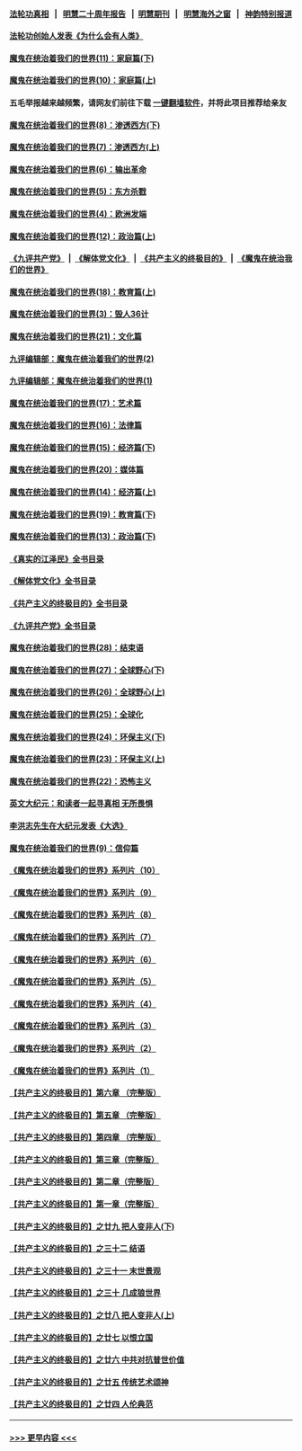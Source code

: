 #### [法轮功真相](https://github.com/gfw-breaker/truth/blob/master/README.md?t=0) &nbsp;&nbsp;|&nbsp;&nbsp; [明慧二十周年报告](https://github.com/gfw-breaker/mh-reports/blob/master/README.md?t=0) &nbsp;&nbsp;|&nbsp;&nbsp;[明慧期刊](https://github.com/gfw-breaker/mh-qikan) &nbsp;&nbsp;|&nbsp;&nbsp; [明慧海外之窗](https://github.com/gfw-breaker/mh-news/blob/master/README.md?t=0) &nbsp;&nbsp;|&nbsp;&nbsp; [神韵特别报道](https://github.com/gfw-breaker/mh-news/blob/master/shenyun.md?t=0)
#### [法轮功创始人发表《为什么会有人类》](../pages/nsc422/n13912117.md?t=02040043) 
#### [魔鬼在统治着我们的世界(11)：家庭篇(下)](../pages/nsc422/n10440961.md?t=02040043) 
#### [魔鬼在统治着我们的世界(10)：家庭篇(上)](../pages/nsc422/n10435448.md?t=02040043) 
#### 五毛举报越来越频繁，请网友们前往下载 [一键翻墙软件](https://github.com/gfw-breaker/ssr-accounts)，并将此项目推荐给亲友
#### [魔鬼在统治着我们的世界(8)：渗透西方(下)](../pages/nsc422/n10429603.md?t=02040043) 
#### [魔鬼在统治着我们的世界(7)：渗透西方(上)](../pages/nsc422/n10426013.md?t=02040043) 
#### [魔鬼在统治着我们的世界(6)：输出革命](../pages/nsc422/n10421536.md?t=02040043) 
#### [魔鬼在统治着我们的世界(5)：东方杀戮](../pages/nsc422/n10417707.md?t=02040043) 
#### [魔鬼在统治着我们的世界(4)：欧洲发端](../pages/nsc422/n10414890.md?t=02040043) 
#### [魔鬼在统治着我们的世界(12)：政治篇(上)](../pages/nsc422/n10444576.md?t=02040043) 
#### [《九评共产党》](https://github.com/begood0513/9ping.md/blob/master/README.md) &nbsp;|&nbsp; [《解体党文化》](../../../../jtdwh.md/blob/master/README.md)  &nbsp;|&nbsp; [《共产主义的终极目的》](../../../../gczydzjmd.md/blob/master/README.md) &nbsp;|&nbsp; [《魔鬼在统治我们的世界》](../../../../mgztzwmdsj.md/blob/master/README.md) 
#### [魔鬼在统治着我们的世界(18)：教育篇(上)](../pages/nsc422/n10526970.md?t=02040043) 
#### [魔鬼在统治着我们的世界(3)：毁人36计](../pages/nsc422/n10411583.md?t=02040043) 
#### [魔鬼在统治着我们的世界(21)：文化篇](../pages/nsc422/n10597706.md?t=02040043) 
#### [九评编辑部：魔鬼在统治着我们的世界(2)](../pages/nsc422/n10410036.md?t=02040043) 
#### [九评编辑部：魔鬼在统治着我们的世界(1)](../pages/nsc422/n10406825.md?t=02040043) 
#### [魔鬼在统治着我们的世界(17)：艺术篇](../pages/nsc422/n10499093.md?t=02040043) 
#### [魔鬼在统治着我们的世界(16)：法律篇](../pages/nsc422/n10485969.md?t=02040043) 
#### [魔鬼在统治着我们的世界(15)：经济篇(下)](../pages/nsc422/n10469975.md?t=02040043) 
#### [魔鬼在统治着我们的世界(20)：媒体篇](../pages/nsc422/n10586579.md?t=02040043) 
#### [魔鬼在统治着我们的世界(14)：经济篇(上)](../pages/nsc422/n10457370.md?t=02040043) 
#### [魔鬼在统治着我们的世界(19)：教育篇(下)](../pages/nsc422/n10564808.md?t=02040043) 
#### [魔鬼在统治着我们的世界(13)：政治篇(下)](../pages/nsc422/n10448270.md?t=02040043) 
#### [《真实的江泽民》全书目录](../pages/nsc422/n13721399.md?t=02040043) 
#### [《解体党文化》全书目录](../pages/nsc422/n13721157.md?t=02040043) 
#### [《共产主义的终极目的》全书目录](../pages/nsc422/n13721048.md?t=02040043) 
#### [《九评共产党》全书目录](../pages/nsc422/n13708085.md?t=02040043) 
#### [魔鬼在统治着我们的世界(28)：结束语](../pages/nsc422/n10936246.md?t=02040043) 
#### [魔鬼在统治着我们的世界(27)：全球野心(下)](../pages/nsc422/n10928319.md?t=02040043) 
#### [魔鬼在统治着我们的世界(26)：全球野心(上)](../pages/nsc422/n10900318.md?t=02040043) 
#### [魔鬼在统治着我们的世界(25)：全球化](../pages/nsc422/n10788205.md?t=02040043) 
#### [魔鬼在统治着我们的世界(24)：环保主义(下)](../pages/nsc422/n10695307.md?t=02040043) 
#### [魔鬼在统治着我们的世界(23)：环保主义(上)](../pages/nsc422/n10688613.md?t=02040043) 
#### [魔鬼在统治着我们的世界(22)：恐怖主义](../pages/nsc422/n10614727.md?t=02040043) 
#### [英文大纪元：和读者一起寻真相 无所畏惧](../pages/nsc422/n12542027.md?t=02040043) 
#### [李洪志先生在大纪元发表《大选》](../pages/nsc422/n12534746.md?t=02040043) 
#### [魔鬼在统治着我们的世界(9)：信仰篇](../pages/nsc422/n10432159.md?t=02040043) 
#### [《魔鬼在统治着我们的世界》系列片（10）](../pages/nsc422/n12292670.md?t=02040043) 
#### [《魔鬼在统治着我们的世界》系列片（9）](../pages/nsc422/n12290859.md?t=02040043) 
#### [《魔鬼在统治着我们的世界》系列片（8）](../pages/nsc422/n12287445.md?t=02040043) 
#### [《魔鬼在统治着我们的世界》系列片（7）](../pages/nsc422/n12283425.md?t=02040043) 
#### [《魔鬼在统治着我们的世界》系列片（6）](../pages/nsc422/n12282314.md?t=02040043) 
#### [《魔鬼在统治着我们的世界》系列片（5）](../pages/nsc422/n12281419.md?t=02040043) 
#### [《魔鬼在统治着我们的世界》系列片（4）](../pages/nsc422/n12274024.md?t=02040043) 
#### [《魔鬼在统治着我们的世界》系列片（3）](../pages/nsc422/n12271322.md?t=02040043) 
#### [《魔鬼在统治着我们的世界》系列片（2）](../pages/nsc422/n12269049.md?t=02040043) 
#### [《魔鬼在统治着我们的世界》系列片（1）](../pages/nsc422/n12267575.md?t=02040043) 
#### [【共产主义的终极目的】第六章 （完整版）](../pages/nsc422/n11428913.md?t=02040043) 
#### [【共产主义的终极目的】第五章 （完整版）](../pages/nsc422/n11428912.md?t=02040043) 
#### [【共产主义的终极目的】第四章 （完整版）](../pages/nsc422/n11428907.md?t=02040043) 
#### [【共产主义的终极目的】第三章（完整版）](../pages/nsc422/n11428848.md?t=02040043) 
#### [【共产主义的终极目的】第二章（完整版）](../pages/nsc422/n11428831.md?t=02040043) 
#### [【共产主义的终极目的】第一章（完整版）](../pages/nsc422/n11417651.md?t=02040043) 
#### [【共产主义的终极目的】之廿九 把人变非人(下)](../pages/nsc422/n11344140.md?t=02040043) 
#### [【共产主义的终极目的】之三十二 结语](../pages/nsc422/n11360535.md?t=02040043) 
#### [【共产主义的终极目的】之三十一 末世景观](../pages/nsc422/n11351129.md?t=02040043) 
#### [【共产主义的终极目的】之三十 几成狼世界](../pages/nsc422/n11348280.md?t=02040043) 
#### [【共产主义的终极目的】之廿八 把人变非人(上)](../pages/nsc422/n11340492.md?t=02040043) 
#### [【共产主义的终极目的】之廿七 以恨立国](../pages/nsc422/n11336944.md?t=02040043) 
#### [【共产主义的终极目的】之廿六 中共对抗普世价值](../pages/nsc422/n11324785.md?t=02040043) 
#### [【共产主义的终极目的】之廿五 传统艺术颂神](../pages/nsc422/n11296396.md?t=02040043) 
#### [【共产主义的终极目的】之廿四 人伦典范](../pages/nsc422/n11296397.md?t=02040043) 

----
#### [ >>> 更早内容 <<< ](../indexes/nsc422-earlier.md)
